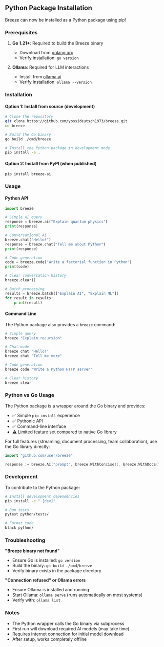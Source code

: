## Python Package Installation

Breeze can now be installed as a Python package using pip!

### Prerequisites

1. **Go 1.21+**: Required to build the Breeze binary
   - Download from [golang.org](https://golang.org/dl/)
   - Verify installation: `go version`

2. **Ollama**: Required for LLM interactions
   - Install from [ollama.ai](https://ollama.ai)
   - Verify installation: `ollama --version`

### Installation

#### Option 1: Install from source (development)

```bash
# Clone the repository
git clone https://github.com/yossideutsch1973/breeze.git
cd breeze

# Build the Go binary
go build ./cmd/breeze

# Install the Python package in development mode
pip install -e .
```

#### Option 2: Install from PyPI (when published)

```bash
pip install breeze-ai
```

### Usage

#### Python API

```python
import breeze

# Simple AI query
response = breeze.ai("Explain quantum physics")
print(response)

# Conversational AI
breeze.chat("Hello!")
response = breeze.chat("Tell me about Python")
print(response)

# Code generation
code = breeze.code("Write a factorial function in Python")
print(code)

# Clear conversation history
breeze.clear()

# Batch processing
results = breeze.batch(["Explain AI", "Explain ML"])
for result in results:
    print(result)
```

#### Command Line

The Python package also provides a `breeze` command:

```bash
# Simple query
breeze "Explain recursion"

# Chat mode
breeze chat "Hello!"
breeze chat "Tell me more"

# Code generation
breeze code "Write a Python HTTP server"

# Clear history
breeze clear
```

### Python vs Go Usage

The Python package is a wrapper around the Go binary and provides:
- ✅ Simple `pip install` experience
- ✅ Pythonic API
- ✅ Command-line interface
- ⚠️ Limited feature set compared to native Go library

For full features (streaming, document processing, team collaboration), use the Go library directly:

```go
import "github.com/user/breeze"

response := breeze.AI("prompt", breeze.WithConcise(), breeze.WithDocs("file.pdf"))
```

### Development

To contribute to the Python package:

```bash
# Install development dependencies
pip install -e ".[dev]"

# Run tests
pytest python/tests/

# Format code
black python/
```

### Troubleshooting

**"Breeze binary not found"**
- Ensure Go is installed: `go version`
- Build the binary: `go build ./cmd/breeze`
- Verify binary exists in the package directory

**"Connection refused" or Ollama errors**
- Ensure Ollama is installed and running
- Start Ollama: `ollama serve` (runs automatically on most systems)
- Verify with: `ollama list`

### Notes

- The Python wrapper calls the Go binary via subprocess
- First run will download required AI models (may take time)
- Requires internet connection for initial model download
- After setup, works completely offline
